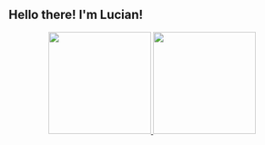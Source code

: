 ## Hello there! I'm Lucian!

<div align="center">
  <a href="https://github.com/lucian-augusto" />
  <img height="180em" src="https://github-readme-stats.vercel.app/api?username=lucian-augusto&count_private=true&include_all_commits=true&theme=aura&show_icons=true&custom_title=Lucian's Github Stats&cache_seconds=14400" />
  <img height="180em" src="https://github-readme-stats.vercel.app/api/top-langs/?username=lucian-augusto&count_private=true&include_all_commits=true&theme=aura&langs_count=99&layout=compact&cache_seconds=14400" />
</div>

<!--
**lucian-augusto/lucian-augusto** is a ✨ _special_ ✨ repository because its `README.md` (this file) appears on your GitHub profile.

Here are some ideas to get you started:

- 🔭 I’m currently working on ...
- 🌱 I’m currently learning ...
- 👯 I’m looking to collaborate on ...
- 🤔 I’m looking for help with ...
- 💬 Ask me about ...
- 📫 How to reach me: ...
- 😄 Pronouns: ...
- ⚡ Fun fact: ...
-->
